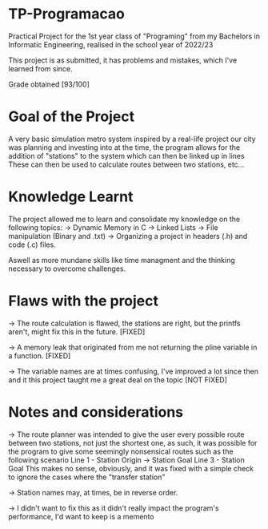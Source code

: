 # TP-Programacao
Practical Project for the 1st year class of "Programing" from my Bachelors in Informatic Engineering, realised in the school year of 2022/23

This project is as submitted, it has problems and mistakes, which I've learned from since.

Grade obtained [93/100]

# Goal of the Project
A very basic simulation metro system inspired by a real-life project our city was planning and investing into at the time, the program allows for the addition of "stations" to the system which can then be linked up in lines
These can then be used to calculate routes between two stations, etc...

# Knowledge Learnt
The project allowed me to learn and consolidate my knowledge on the following topics:
-> Dynamic Memory in C
-> Linked Lists
-> File manipulation (Binary and .txt)
-> Organizing a project in headers (.h) and code (.c) files.

Aswell as more mundane skills like time managment and the thinking necessary to overcome challenges.

# Flaws with the project
-> The route calculation is flawed, the stations are right, but the printfs aren't, might fix this in the future. [FIXED] 

-> A memory leak that originated from me not returning the pline variable in a function. [FIXED]

-> The variable names are at times confusing, I've improved a lot since then and it this project taught me a great deal on the topic [NOT FIXED] 


# Notes and considerations

-> The route planner was intended to give the user every possible route between two stations, not just the shortest one, as such, it was possible for the program to give some seemingly nonsensical routes such as the following scenario
Line 1 - Station Origin -> Station Goal
Line 3 - Station Goal
This makes no sense, obviously, and it was fixed with a simple check to ignore the cases where the "transfer station"

-> Station names may, at times, be in reverse order.

-> I didn't want to fix this as it didn't really impact the program's performance, I'd want to keep is a memento
